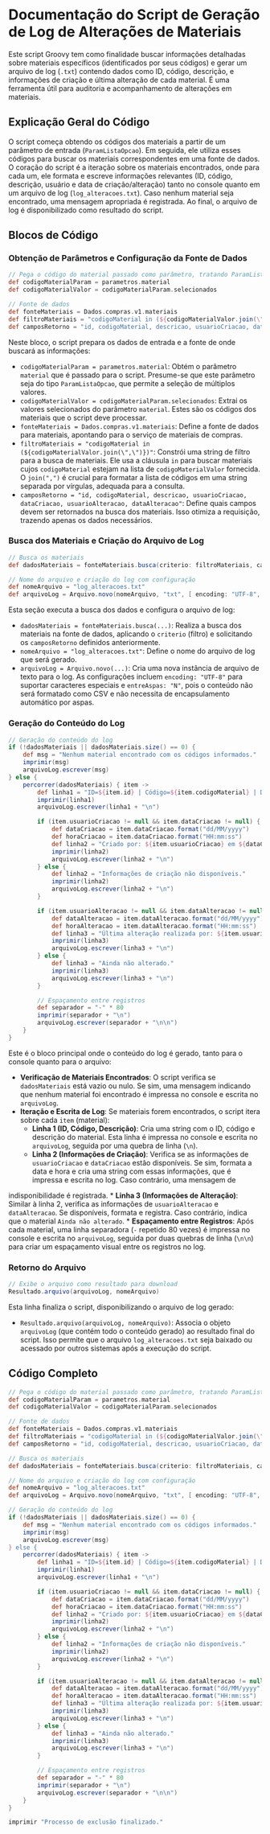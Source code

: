 # Documentação do Script de Geração de Log de Alterações de Materiais

Este script Groovy tem como finalidade buscar informações detalhadas sobre materiais específicos (identificados por seus códigos) e gerar um arquivo de log (`.txt`) contendo dados como ID, código, descrição, e informações de criação e última alteração de cada material. É uma ferramenta útil para auditoria e acompanhamento de alterações em materiais.

## Explicação Geral do Código

O script começa obtendo os códigos dos materiais a partir de um parâmetro de entrada (`ParamListaOpcao`). Em seguida, ele utiliza esses códigos para buscar os materiais correspondentes em uma fonte de dados. O coração do script é a iteração sobre os materiais encontrados, onde para cada um, ele formata e escreve informações relevantes (ID, código, descrição, usuário e data de criação/alteração) tanto no console quanto em um arquivo de log (`log_alteracoes.txt`). Caso nenhum material seja encontrado, uma mensagem apropriada é registrada. Ao final, o arquivo de log é disponibilizado como resultado do script.

## Blocos de Código

### Obtenção de Parâmetros e Configuração da Fonte de Dados

```groovy
// Pega o código do material passado como parâmetro, tratando ParamListaOpcao
def codigoMaterialParam = parametros.material
def codigoMaterialValor = codigoMaterialParam.selecionados

// Fonte de dados
def fonteMateriais = Dados.compras.v1.materiais
def filtroMateriais = "codigoMaterial in (${codigoMaterialValor.join(\",\")})"
def camposRetorno = "id, codigoMaterial, descricao, usuarioCriacao, dataCriacao, usuarioAlteracao, dataAlteracao"
```

Neste bloco, o script prepara os dados de entrada e a fonte de onde buscará as informações:

*   `codigoMaterialParam = parametros.material`: Obtém o parâmetro `material` que é passado para o script. Presume-se que este parâmetro seja do tipo `ParamListaOpcao`, que permite a seleção de múltiplos valores.
*   `codigoMaterialValor = codigoMaterialParam.selecionados`: Extrai os valores selecionados do parâmetro `material`. Estes são os códigos dos materiais que o script deve processar.
*   `fonteMateriais = Dados.compras.v1.materiais`: Define a fonte de dados para materiais, apontando para o serviço de materiais de compras.
*   `filtroMateriais = "codigoMaterial in (${codigoMaterialValor.join(\",\")})"`: Constrói uma string de filtro para a busca de materiais. Ele usa a cláusula `in` para buscar materiais cujos `codigoMaterial` estejam na lista de `codigoMaterialValor` fornecida. O `join(",")` é crucial para formatar a lista de códigos em uma string separada por vírgulas, adequada para a consulta.
*   `camposRetorno = "id, codigoMaterial, descricao, usuarioCriacao, dataCriacao, usuarioAlteracao, dataAlteracao"`: Define quais campos devem ser retornados na busca dos materiais. Isso otimiza a requisição, trazendo apenas os dados necessários.

### Busca dos Materiais e Criação do Arquivo de Log

```groovy
// Busca os materiais
def dadosMateriais = fonteMateriais.busca(criterio: filtroMateriais, campos: camposRetorno)

// Nome do arquivo e criação do log com configuração
def nomeArquivo = "log_alteracoes.txt"
def arquivoLog = Arquivo.novo(nomeArquivo, "txt", [ encoding: "UTF-8", entreAspas: "N" ])
```

Esta seção executa a busca dos dados e configura o arquivo de log:

*   `dadosMateriais = fonteMateriais.busca(...)`: Realiza a busca dos materiais na fonte de dados, aplicando o `criterio` (filtro) e solicitando os `camposRetorno` definidos anteriormente.
*   `nomeArquivo = "log_alteracoes.txt"`: Define o nome do arquivo de log que será gerado.
*   `arquivoLog = Arquivo.novo(...)`: Cria uma nova instância de arquivo de texto para o log. As configurações incluem `encoding: "UTF-8"` para suportar caracteres especiais e `entreAspas: "N"`, pois o conteúdo não será formatado como CSV e não necessita de encapsulamento automático por aspas.

### Geração do Conteúdo do Log

```groovy
// Geração do conteúdo do log
if (!dadosMateriais || dadosMateriais.size() == 0) {
    def msg = "Nenhum material encontrado com os códigos informados."
    imprimir(msg)
    arquivoLog.escrever(msg)
} else {
    percorrer(dadosMateriais) { item ->
        def linha1 = "ID=${item.id} | Código=${item.codigoMaterial} | Descrição=${item.descricao}"
        imprimir(linha1)
        arquivoLog.escrever(linha1 + "\n")

        if (item.usuarioCriacao != null && item.dataCriacao != null) {
            def dataCriacao = item.dataCriacao.format("dd/MM/yyyy")
            def horaCriacao = item.dataCriacao.format("HH:mm:ss")
            def linha2 = "Criado por: ${item.usuarioCriacao} em ${dataCriacao} ${horaCriacao}"
            imprimir(linha2)
            arquivoLog.escrever(linha2 + "\n")
        } else {
            def linha2 = "Informações de criação não disponíveis."
            imprimir(linha2)
            arquivoLog.escrever(linha2 + "\n")
        }

        if (item.usuarioAlteracao != null && item.dataAlteracao != null) {
            def dataAlteracao = item.dataAlteracao.format("dd/MM/yyyy")
            def horaAlteracao = item.dataAlteracao.format("HH:mm:ss")
            def linha3 = "Última alteração realizada por: ${item.usuarioAlteracao} em ${dataAlteracao} ${horaAlteracao}"
            imprimir(linha3)
            arquivoLog.escrever(linha3 + "\n")
        } else {
            def linha3 = "Ainda não alterado."
            imprimir(linha3)
            arquivoLog.escrever(linha3 + "\n")
        }

        // Espaçamento entre registros
        def separador = "-" * 80
        imprimir(separador + "\n")
        arquivoLog.escrever(separador + "\n\n")
    }
}
```

Este é o bloco principal onde o conteúdo do log é gerado, tanto para o console quanto para o arquivo:

*   **Verificação de Materiais Encontrados**: O script verifica se `dadosMateriais` está vazio ou nulo. Se sim, uma mensagem indicando que nenhum material foi encontrado é impressa no console e escrita no `arquivoLog`.
*   **Iteração e Escrita de Log**: Se materiais forem encontrados, o script itera sobre cada `item` (material):
    *   **Linha 1 (ID, Código, Descrição)**: Cria uma string com o ID, código e descrição do material. Esta linha é impressa no console e escrita no `arquivoLog`, seguida por uma quebra de linha (`\n`).
    *   **Linha 2 (Informações de Criação)**: Verifica se as informações de `usuarioCriacao` e `dataCriacao` estão disponíveis. Se sim, formata a data e hora e cria uma string com essas informações, que é impressa e escrita no log. Caso contrário, uma mensagem de 


indisponibilidade é registrada.
    *   **Linha 3 (Informações de Alteração)**: Similar à linha 2, verifica as informações de `usuarioAlteracao` e `dataAlteracao`. Se disponíveis, formata e registra. Caso contrário, indica que o material `Ainda não alterado`.
    *   **Espaçamento entre Registros**: Após cada material, uma linha separadora (`-` repetido 80 vezes) é impressa no console e escrita no `arquivoLog`, seguida por duas quebras de linha (`\n\n`) para criar um espaçamento visual entre os registros no log.

### Retorno do Arquivo

```groovy
// Exibe o arquivo como resultado para download
Resultado.arquivo(arquivoLog, nomeArquivo)
```

Esta linha finaliza o script, disponibilizando o arquivo de log gerado:

*   `Resultado.arquivo(arquivoLog, nomeArquivo)`: Associa o objeto `arquivoLog` (que contém todo o conteúdo gerado) ao resultado final do script. Isso permite que o arquivo `log_alteracoes.txt` seja baixado ou acessado por outros sistemas após a execução do script.

## Código Completo

```groovy
// Pega o código do material passado como parâmetro, tratando ParamListaOpcao
def codigoMaterialParam = parametros.material
def codigoMaterialValor = codigoMaterialParam.selecionados

// Fonte de dados
def fonteMateriais = Dados.compras.v1.materiais
def filtroMateriais = "codigoMaterial in (${codigoMaterialValor.join(\",\")})"
def camposRetorno = "id, codigoMaterial, descricao, usuarioCriacao, dataCriacao, usuarioAlteracao, dataAlteracao"

// Busca os materiais
def dadosMateriais = fonteMateriais.busca(criterio: filtroMateriais, campos: camposRetorno)

// Nome do arquivo e criação do log com configuração
def nomeArquivo = "log_alteracoes.txt"
def arquivoLog = Arquivo.novo(nomeArquivo, "txt", [ encoding: "UTF-8", entreAspas: "N" ])

// Geração do conteúdo do log
if (!dadosMateriais || dadosMateriais.size() == 0) {
    def msg = "Nenhum material encontrado com os códigos informados."
    imprimir(msg)
    arquivoLog.escrever(msg)
} else {
    percorrer(dadosMateriais) { item ->
        def linha1 = "ID=${item.id} | Código=${item.codigoMaterial} | Descrição=${item.descricao}"
        imprimir(linha1)
        arquivoLog.escrever(linha1 + "\n")

        if (item.usuarioCriacao != null && item.dataCriacao != null) {
            def dataCriacao = item.dataCriacao.format("dd/MM/yyyy")
            def horaCriacao = item.dataCriacao.format("HH:mm:ss")
            def linha2 = "Criado por: ${item.usuarioCriacao} em ${dataCriacao} ${horaCriacao}"
            imprimir(linha2)
            arquivoLog.escrever(linha2 + "\n")
        } else {
            def linha2 = "Informações de criação não disponíveis."
            imprimir(linha2)
            arquivoLog.escrever(linha2 + "\n")
        }

        if (item.usuarioAlteracao != null && item.dataAlteracao != null) {
            def dataAlteracao = item.dataAlteracao.format("dd/MM/yyyy")
            def horaAlteracao = item.dataAlteracao.format("HH:mm:ss")
            def linha3 = "Última alteração realizada por: ${item.usuarioAlteracao} em ${dataAlteracao} ${horaAlteracao}"
            imprimir(linha3)
            arquivoLog.escrever(linha3 + "\n")
        } else {
            def linha3 = "Ainda não alterado."
            imprimir(linha3)
            arquivoLog.escrever(linha3 + "\n")
        }

        // Espaçamento entre registros
        def separador = "-" * 80
        imprimir(separador + "\n")
        arquivoLog.escrever(separador + "\n\n")
    }
}

imprimir "Processo de exclusão finalizado."
```

